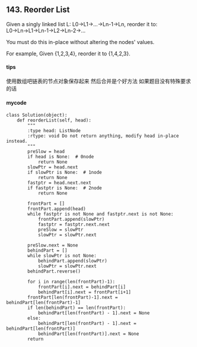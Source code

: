 ## 143. Reorder List

Given a singly linked list L: L0→L1→…→Ln-1→Ln,
reorder it to: L0→Ln→L1→Ln-1→L2→Ln-2→…

You must do this in-place without altering the nodes' values.

For example,
Given {1,2,3,4}, reorder it to {1,4,2,3}.
#### tips
使用数组吧链表的节点对象保存起来 然后合并是个好方法
如果题目没有特殊要求的话  
#### mycode
```
class Solution(object):
    def reorderList(self, head):
        """
        :type head: ListNode
        :rtype: void Do not return anything, modify head in-place instead.
        """
        preSlow = head
        if head is None:  # 0node
            return None
        slowPtr = head.next
        if slowPtr is None:  # 1node
            return None
        fastptr = head.next.next
        if fastptr is None:  # 2node
            return None

        frontPart = []
        frontPart.append(head)
        while fastptr is not None and fastptr.next is not None:
            frontPart.append(slowPtr)
            fastptr = fastptr.next.next
            preSlow = slowPtr
            slowPtr = slowPtr.next

        preSlow.next = None
        behindPart = []
        while slowPtr is not None:
            behindPart.append(slowPtr)
            slowPtr = slowPtr.next
        behindPart.reverse()

        for i in range(len(frontPart)-1):
            frontPart[i].next = behindPart[i]
            behindPart[i].next = frontPart[i+1]
        frontPart[len(frontPart)-1].next = behindPart[len(frontPart)-1]
        if len(behindPart) == len(frontPart):
            behindPart[len(frontPart) - 1].next = None
        else:
            behindPart[len(frontPart) - 1].next = behindPart[len(frontPart)]
            behindPart[len(frontPart)].next = None
        return
```
